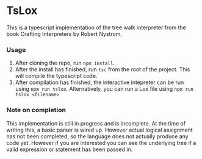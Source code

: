 # TsLox
This is a typescript implementation of the tree walk interpreter from the book Crafting Interpreters by Robert Nystrom.

### Usage
1. After cloning the repo, run `npm install`.
2. After the install has finished, run `tsc` from the root of the project. This will compile the typescript code.
3. After compilation has finished, the interactive intepreter can be run using `npm run tslox`. Alternatively, you can run a Lox file using `npm run tslox <filename>`

### Note on completion
This implementation is still in progress and is incomplete. At the time of writing this, a basic parser is wired up. 
However actual logical assignment has not been completed, so the language does not actually produce any code yet. However if you are interested you can see the underlying tree
if a valid expression or statement has been passed in.
